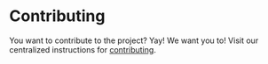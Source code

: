 # Contributing

You want to contribute to the project? Yay! We want you to! Visit our centralized instructions for [contributing](https://github.com/meshery/meshery/blob/master/CONTRIBUTING.md#contributing).

